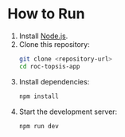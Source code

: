 # How to Run

1. Install [Node.js](https://nodejs.org/).
2. Clone this repository:
    ```bash
    git clone <repository-url>
    cd roc-topsis-app
    ```
3. Install dependencies:
    ```bash
    npm install
    ```
4. Start the development server:
    ```bash
    npm run dev
    ```